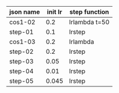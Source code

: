 
| json name | init lr | step function|
|-----------|---------|--------------|
|cos1-02    | 0.2     |lrlambda t=50 |
|step-01    | 0.1     |lrstep        |
|cos1-03    | 0.2     |lrlambda      |
|step-02    | 0.2     |lrstep        |
|step-03    | 0.05    |lrstep        |
|step-04    | 0.01    |lrstep        |
|step-05    | 0.045   |lrstep        |